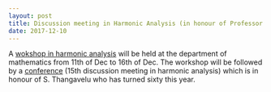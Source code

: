 ```yaml
---
layout: post
title: Discussion meeting in Harmonic Analysis (in honour of Professor S Thangavelu)
date: 2017-12-10
---
```


A [wokshop in harmonic analysis](https://www.atmschools.org/2017/atmw/ha) will be held at the department of mathematics from 11th of Dec to 16th of Dec. The workshop will be followed by a [conference](http://math.iisc.ac.in/~naru/dmha/) (15th discussion meeting in harmonic analysis) which is in honour of S. Thangavelu who has turned sixty this year.  
